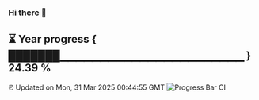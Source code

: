 ### Hi there 👋
⏳ Year progress { ███████▁▁▁▁▁▁▁▁▁▁▁▁▁▁▁▁▁▁▁▁▁▁▁ } 24.39 %
---
⏰ Updated on Mon, 31 Mar 2025 00:44:55 GMT
![Progress Bar CI](https://github.com/Moyi321/Moyi321/workflows/Progress%20Bar%20CI/badge.svg)
